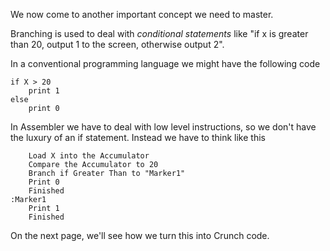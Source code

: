 We now come to another important concept we need to master.

Branching is used to deal with *conditional statements* like "if x is greater than 20, output 1 to the screen, otherwise output 2".

In a conventional programming language we might have the following code

```
if X > 20
	print 1
else
	print 0
```

In Assembler we have to deal with low level instructions, so we don't have the luxury of an if statement. Instead we have to think like this
```
    Load X into the Accumulator
    Compare the Accumulator to 20 
    Branch if Greater Than to "Marker1"
    Print 0
    Finished
:Marker1
    Print 1
    Finished
```

On the next page, we'll see how we turn this into Crunch code. 

